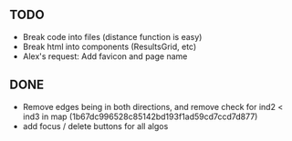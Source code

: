 ## TODO
* Break code into files (distance function is easy)
* Break html into components (ResultsGrid, etc)
* Alex's request: Add favicon and page name


## DONE
* Remove edges being in both directions, and remove check for ind2 < ind3 in map (1b67dc996528c85142bd193f1ad59cd7ccd7d877)
* add focus / delete buttons for all algos